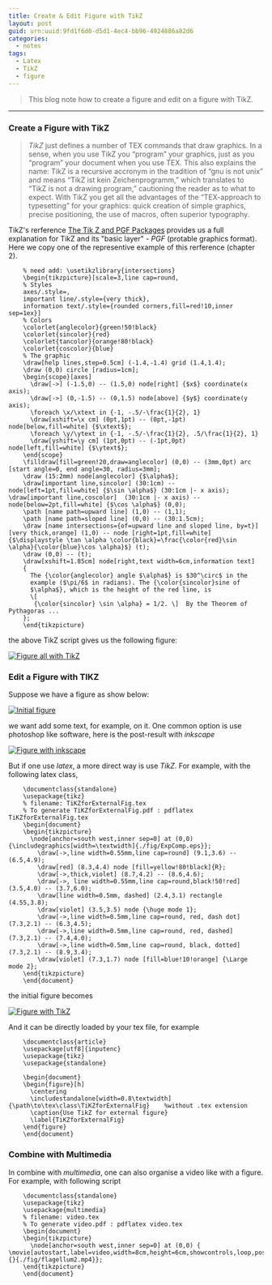 ```yaml
---
title: Create & Edit Figure with TikZ
layout: post
guid: urn:uuid:9fd1f6d0-d5d1-4ec4-bb96-4924886a82d6
categories:
  - notes
tags:
  - Latex
  - TikZ
  - figure
---
```



> This blog note how to create a figure and edit on a figure with TikZ.


---

### Create a Figure with TikZ
> *TikZ* just defines a number of TEX commands that draw graphics. In a sense, when you use TikZ
> you “program” your graphics, just as you “program” your document when you use TEX. This also explains
> the name: TikZ is a recursive accronym in the tradition of “gnu is not unix” and means “TikZ ist kein
> Zeichenprogramm,” which translates to “TikZ is not a drawing program,” cautioning the reader as to what
> to expect. With TikZ you get all the advantages of the “TEX-approach to typesetting” for your graphics:
> quick creation of simple graphics, precise positioning, the use of macros, often superior typography.

TikZ's rerference [The Tik Z and PGF Packages](https://www.ctan.org/pkg/pgf?lang=en) provides us a full 
explanation for TikZ and its "basic layer" - *PGF* (protable graphics format). Here we copy one of the representive
example of this rerference (chapter 2).

```
    % need add: \usetikzlibrary{intersections}
    \begin{tikzpicture}[scale=3,line cap=round,
    % Styles
    axes/.style=,
    important line/.style={very thick},
    information text/.style={rounded corners,fill=red!10,inner sep=1ex}]
    % Colors
    \colorlet{anglecolor}{green!50!black}
    \colorlet{sincolor}{red}
    \colorlet{tancolor}{orange!80!black}
    \colorlet{coscolor}{blue}
    % The graphic
    \draw[help lines,step=0.5cm] (-1.4,-1.4) grid (1.4,1.4);
    \draw (0,0) circle [radius=1cm];
    \begin{scope}[axes]
      \draw[->] (-1.5,0) -- (1.5,0) node[right] {$x$} coordinate(x axis);
      \draw[->] (0,-1.5) -- (0,1.5) node[above] {$y$} coordinate(y axis);
      \foreach \x/\xtext in {-1, -.5/-\frac{1}{2}, 1}
      \draw[xshift=\x cm] (0pt,1pt) -- (0pt,-1pt) node[below,fill=white] {$\xtext$};
      \foreach \y/\ytext in {-1, -.5/-\frac{1}{2}, .5/\frac{1}{2}, 1}
      \draw[yshift=\y cm] (1pt,0pt) -- (-1pt,0pt) node[left,fill=white] {$\ytext$};
    \end{scope}
    \filldraw[fill=green!20,draw=anglecolor] (0,0) -- (3mm,0pt) arc [start angle=0, end angle=30, radius=3mm];
    \draw (15:2mm) node[anglecolor] {$\alpha$};
    \draw[important line,sincolor] (30:1cm) -- node[left=1pt,fill=white] {$\sin \alpha$} (30:1cm |- x axis); \draw[important line,coscolor]  (30:1cm |- x axis) -- node[below=2pt,fill=white] {$\cos \alpha$} (0,0);
    \path [name path=upward line] (1,0) -- (1,1);
    \path [name path=sloped line] (0,0) -- (30:1.5cm);
    \draw [name intersections={of=upward line and sloped line, by=t}] [very thick,orange] (1,0) -- node [right=1pt,fill=white] {$\displaystyle \tan \alpha \color{black}=\frac{\color{red}\sin \alpha}{\color{blue}\cos \alpha}$} (t);
    \draw (0,0) -- (t);
    \draw[xshift=1.85cm] node[right,text width=6cm,information text] 
    {
      The {\color{anglecolor} angle $\alpha$} is $30^\circ$ in the
      example ($\pi/6$ in radians). The {\color{sincolor}sine of
      $\alpha$}, which is the height of the red line, is
      \[
       {\color{sincolor} \sin \alpha} = 1/2. \]  By the Theorem of Pythagoras ...
    };
    \end{tikzpicture}
```

the above TikZ script gives us the following figure: 

[![Figure all with TikZ](/media/files/2017/01/12/ch2_karl.png)](https://github.com/bizhishui/bizhishui.github.io/blob/master/ "figure full with TikZ")


### Edit a Figure with TIKZ
Suppose we have a figure as show below:

[![Initial figure](/media/files/2017/01/12/ExpComp.png)](https://github.com/bizhishui/bizhishui.github.io/blob/master/ "Initial figure")

[//]: # (<img src="https://github.com/bizhishui/bizhishui.github.io/blob/master/media/files/2017/01/12/ExpComp.png" alt="Initial figure" width="200" height="200" />)

we want add some text, for example, on it. One common option is use photoshop like software, here is the post-result with *inkscape*

[![Figure with inkscape](/media/files/2017/01/12/ExpComp4.jpg)](https://github.com/bizhishui/bizhishui.github.io/blob/master/ "figure with inkscape")

But if one use *latex*, a more direct way is use *TikZ*. For example, with the following latex class, 

```
    \documentclass{standalone}
    \usepackage{tikz}
    % filename: TiKZforExternalFig.tex
    % To generate TiKZforExternalFig.pdf : pdflatex TiKZforExternalFig.tex
    \begin{document}
    \begin{tikzpicture}
      \node[anchor=south west,inner sep=0] at (0,0) {\includegraphics[width=\textwidth]{./fig/ExpComp.eps}};
        \draw[->,line width=0.55mm,line cap=round] (9.1,3.6) -- (6.5,4.9);
        \draw[red] (8.3,4.4) node [fill=yellow!80!black]{R};
        \draw[->,thick,violet] (8.7,4.2) -- (8.6,4.6);
        \draw[->, line width=0.55mm,line cap=round,black!50!red] (3.5,4.0) -- (3.7,6.0);
        \draw[line width=0.5mm, dashed] (2.4,3.1) rectangle (4.55,3.8);
        \draw[violet] (3.5,3.5) node {\huge mode 1};
        \draw[->,line width=0.5mm,line cap=round, red, dash dot] (7.3,2.1) -- (6.3,4.5);
        \draw[->,line width=0.5mm,line cap=round, red, dashed] (7.3,2.1) -- (7.4,4.0);
        \draw[->,line width=0.5mm,line cap=round, black, dotted] (7.3,2.1) -- (8.9,3.4);
        \draw[violet] (7.3,1.7) node [fill=blue!10!orange] {\Large mode 2};
    \end{tikzpicture}
    \end{document}
```

the initial figure becomes

[![Figure with TikZ](/media/files/2017/01/12/TiKZforExternalFig.png)](https://github.com/bizhishui/bizhishui.github.io/blob/master/ "figure with TikZ")

And it can be directly loaded by your tex file, for example

```
    \documentclass{article}
    \usepackage[utf8]{inputenc}
    \usepackage{tikz}
    \usepackage{standalone}
    
    \begin{document}
    \begin{figure}[h]
      \centering
      \includestandalone[width=0.8\textwidth]{\path\to\tex\class\TiKZforExternalFig}    %without .tex extension
      \caption{Use TikZ for external figure}
      \label{TiKZforExternalFig}
    \end{figure}
    \end{document}
```

### Combine with Multimedia
In combine with *multimedia*, one can also organise a video like with a figure. For example, with following script

```
    \documentclass{standalone}
    \usepackage{tikz}
    \usepackage{multimedia}
    % filename: video.tex
    % To generate video.pdf : pdflatex video.tex
    \begin{document}
    \begin{tikzpicture}
      \node[anchor=south west,inner sep=0] at (0,0) { \movie[autostart,label=video,width=8cm,height=6cm,showcontrols,loop,poster]{}{./fig/flagellum2.mp4}};
    \end{tikzpicture}
    \end{document}
```

